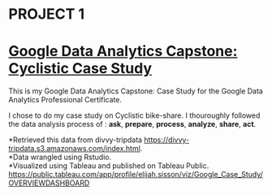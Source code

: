 # PROJECT 1

# [Google Data Analytics Capstone: Cyclistic Case Study](https://rpubs.com/ElijahS/993018)
 
 This is my Google Data Analytics Capstone: Case Study for the Google Data Analytics Professional Certificate.  

I chose to do my case study on Cyclistic bike-share.
I thouroughly followed the data analysis process of : __ask__, __prepare__, __process__, __analyze__, __share__, __act__.

*Retrieved this data from divvy-tripdata https://divvy-tripdata.s3.amazonaws.com/index.html.  
*Data wrangled using Rstudio.  
*Visualized using Tableau and published on Tableau Public. https://public.tableau.com/app/profile/elijah.sisson/viz/Google_Case_Study/OVERVIEWDASHBOARD  
